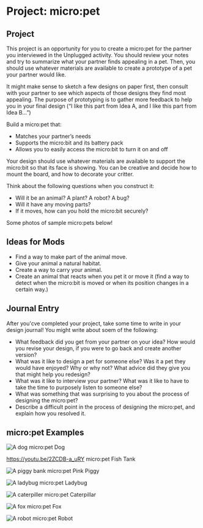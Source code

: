 # Project: micro:pet

## Project

This project is an opportunity for you to create a micro:pet for the partner you interviewed in the Unplugged activity. You should review your notes and try to summarize what your partner finds appealing in a pet. Then, you should use whatever materials are available to create a prototype of a pet your partner would like.

It might make sense to sketch a few designs on paper first, then consult with your partner to see which aspects of those designs they find most appealing. The purpose of prototyping is to gather more feedback to help you in your final design (“I like this part from Idea A, and I like this part from Idea B…”)

Build a micro:pet that:
* Matches your partner’s needs
* Supports the micro:bit and its battery pack
* Allows you to easily access the micro:bit to turn it on and off

Your design should use whatever materials are available to support the micro:bit so that its face is showing. You can be creative and decide how to mount the board, and how to decorate your critter.

Think about the following questions when you construct it:

* Will it be an animal? A plant? A robot? A bug?
* Will it have any moving parts?
* If it moves, how can you hold the micro:bit securely?

Some photos of sample micro:pets below!

## Ideas for Mods

* Find a way to make part of the animal move.
* Give your animal a natural habitat.
* Create a way to carry your animal.
* Create an animal that reacts when you pet it or move it (find a way to detect when the micro:bit is moved or when its position changes in a certain way.)

## Journal Entry
After you'cve completed your project, take some time to write in your design journal! You might write about soem of the following:

* What feedback did you get from your partner on your idea? How would you revise your design, if you were to go back and create another version?
* What was it like to design a pet for someone else? Was it a pet they would have enjoyed? Why or why not? What advice did they give you that might help you redesign?
* What was it like to interview your partner? What was it like to have to take the time to purposely listen to someone else?
* What was something that was surprising to you about the process of designing the micro:pet?
* Describe a difficult point in the process of designing the micro:pet, and explain how you resolved it.

## micro:pet Examples

![A dog micro:pet](/static/courses/csintro/making/micropet-dog.jpg)
Dog

https://youtu.be/2ZCDB-a_uRY
micro:pet Fish Tank 


![A piggy bank micro:pet](/static/courses/csintro/making/micropet-piggy-bank.jpg)
Pink Piggy

![A ladybug micro:pet](/static/courses/csintro/making/micropet-ladybug.jpg)
Ladybug

![A caterpiller micro:pet](/static/courses/csintro/making/micropet-caterpillar.jpg)
Caterpillar

![A fox micro:pet](/static/courses/csintro/making/micropet-fox.jpg)
Fox

![A robot micro:pet](/static/courses/csintro/making/micropet-robot.jpg)
Robot

